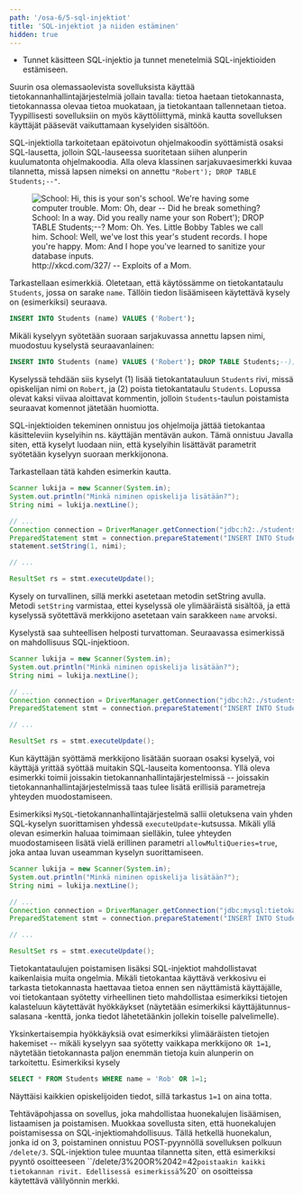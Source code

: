 ```yaml
---
path: '/osa-6/5-sql-injektiot'
title: 'SQL-injektiot ja niiden estäminen'
hidden: true
---
```



<text-box variant='learningObjectives' name='Oppimistavoitteet'>

- Tunnet käsitteen SQL-injektio ja tunnet menetelmiä SQL-injektioiden estämiseen.

</text-box>


Suurin osa olemassaolevista sovelluksista käyttää tietokannanhallintajärjestelmiä jollain tavalla: tietoa haetaan tietokannasta, tietokannassa olevaa tietoa muokataan, ja tietokantaan tallennetaan tietoa. Tyypillisesti sovelluksiin on myös käyttöliittymä, minkä kautta sovelluksen käyttäjät pääsevät vaikuttamaan kyselyiden sisältöön.

SQL-injektiolla tarkoitetaan epätoivotun ohjelmakoodin syöttämistä osaksi SQL-lausetta, jolloin SQL-lauseessa suoritetaan siihen alunperin kuulumatonta ohjelmakoodia. Alla oleva klassinen sarjakuvaesimerkki kuvaa tilannetta, missä lapsen nimeksi on annettu `"Robert'); DROP TABLE Students;--"`.


<figure>
  <img src="https://imgs.xkcd.com/comics/exploits_of_a_mom.png" alt="School: Hi, this is your son's school. We're having some computer trouble.
  Mom: Oh, dear -- Did he break something?
  School: In a way. Did you really name your son Robert'); DROP TABLE Students;--?
  Mom: Oh. Yes. Little Bobby Tables we call him.
  School: Well, we've lost this year's student records. I hope you're happy.
  Mom: And I hope you've learned to sanitize your database inputs."/>
  <figcaption>http://xkcd.com/327/ -- Exploits of a Mom. </figcaption>
</figure>

Tarkastellaan esimerkkiä. Oletetaan, että käytössämme on tietokantataulu `Students`, jossa on sarake `name`. Tällöin tiedon lisäämiseen käytettävä kysely on (esimerkiksi) seuraava.

```sql
INSERT INTO Students (name) VALUES ('Robert');
```

Mikäli kyselyyn syötetään suoraan sarjakuvassa annettu lapsen nimi, muodostuu kyselystä seuraavanlainen:


```sql
INSERT INTO Students (name) VALUES ('Robert'); DROP TABLE Students;--);
```

Kyselyssä tehdään siis kyselyt (1) lisää tietokantatauluun `Students` rivi, missä opiskelijan nimi on `Robert`, ja (2) poista tietokantataulu `Students`. Lopussa olevat kaksi viivaa aloittavat kommentin, jolloin `Students`-taulun poistamista seuraavat komennot jätetään huomiotta. 


SQL-injektioiden tekeminen onnistuu jos ohjelmoija jättää tietokantaa käsitteleviin kyselyihin ns. käyttäjän mentävän aukon. Tämä onnistuu Javalla siten, että kyselyt luodaan niin, että kyselyihin lisättävät parametrit syötetään kyselyyn suoraan merkkijonona.

Tarkastellaan tätä kahden esimerkin kautta. 


```java
Scanner lukija = new Scanner(System.in);
System.out.println("Minkä niminen opiskelija lisätään?");
String nimi = lukija.nextLine();

// ...
Connection connection = DriverManager.getConnection("jdbc:h2:./students", "sa", "");
PreparedStatement stmt = connection.prepareStatement("INSERT INTO Students (name) VALUES (?)");
statement.setString(1, nimi);

// ...

ResultSet rs = stmt.executeUpdate();
```

Kysely on turvallinen, sillä merkki asetetaan metodin setString avulla. Metodi `setString` varmistaa, ettei kyselyssä ole ylimääräistä sisältöä, ja että kyselyssä syötettävä merkkijono asetetaan vain sarakkeen `name` arvoksi. 

Kyselystä saa suhteellisen helposti turvattoman. Seuraavassa esimerkissä on mahdollisuus SQL-injektioon.


```java
Scanner lukija = new Scanner(System.in);
System.out.println("Minkä niminen opiskelija lisätään?");
String nimi = lukija.nextLine();

// ...
Connection connection = DriverManager.getConnection("jdbc:h2:./students", "sa", "");
PreparedStatement stmt = connection.prepareStatement("INSERT INTO Students (name) VALUES ('" + nimi "')");

// ...

ResultSet rs = stmt.executeUpdate();
```

Kun käyttäjän syöttämä merkkijono lisätään suoraan osaksi kyselyä, voi käyttäjä yrittää syöttää muitakin SQL-lauseita komentoonsa. Yllä oleva esimerkki toimii joissakin tietokannanhallintajärjestelmissä -- joissakin tietokannanhallintajärjestelmissä taas tulee lisätä erillisiä parametreja yhteyden muodostamiseen. 

Esimerkiksi `MySQL`-tietokannanhallintajärjestelmä sallii oletuksena vain yhden SQL-kyselyn suorittamisen yhdessä `executeUpdate`-kutsussa. Mikäli yllä olevan esimerkin haluaa toimimaan sielläkin, tulee yhteyden muodostamiseen lisätä vielä erillinen parametri `allowMultiQueries=true`, joka antaa luvan useamman kyselyn suorittamiseen. 

```java
Scanner lukija = new Scanner(System.in);
System.out.println("Minkä niminen opiskelija lisätään?");
String nimi = lukija.nextLine();

// ...
Connection connection = DriverManager.getConnection("jdbc:mysql:tietokannan_osoite?allowMultiQueries=true", "sa", "");
PreparedStatement stmt = connection.prepareStatement("INSERT INTO Students (name) VALUES ('" + nimi "')");

// ...

ResultSet rs = stmt.executeUpdate();
```

Tietokantataulujen poistamisen lisäksi SQL-injektiot mahdollistavat kaikenlaisia muita ongelmia. Mikäli tietokantaa käyttävä verkkosivu ei tarkasta tietokannasta haettavaa tietoa ennen sen näyttämistä käyttäjälle, voi tietokantaan syötetty virheellinen tieto mahdollistaa esimerkiksi tietojen kalasteluun käytettävät hyökkäykset (näytetään esimerkiksi käyttäjätunnus-salasana -kenttä, jonka tiedot lähetetäänkin jollekin toiselle palvelimelle). 

Yksinkertaisempia hyökkäyksiä ovat esimerkiksi ylimääräisten tietojen hakemiset -- mikäli kyselyyn saa syötetty vaikkapa merkkijono `OR 1=1`, näytetään tietokannasta paljon enemmän tietoja kuin alunperin on tarkoitettu. Esimerkiksi kysely 


```sql
SELECT * FROM Students WHERE name = 'Rob' OR 1=1;
```

Näyttäisi kaikkien opiskelijoiden tiedot, sillä tarkastus `1=1` on aina totta.



<programming-exercise name='SQL-injektio' tmcname='osa06-Osa06_01.LuokkakaaviostaLuokiksi'>

Tehtäväpohjassa on sovellus, joka mahdollistaa huonekalujen lisäämisen, listaamisen ja poistamisen. Muokkaa sovellusta siten, että huonekalujen poistamisessa on SQL-injektiomahdollisuus. Tällä hetkellä huonekalun, jonka id on 3, poistaminen onnistuu POST-pyynnöllä sovelluksen polkuun `/delete/3`. SQL-injektion tulee muuntaa tilannetta siten, että esimerkiksi pyyntö osoitteeseen ``/delete/3%20OR%2042=42` poistaakin kaikki tietokannan rivit. Edellisessä esimerkissä `%20` on osoitteissa käytettävä välilyönnin merkki.

</programming-exercise>

